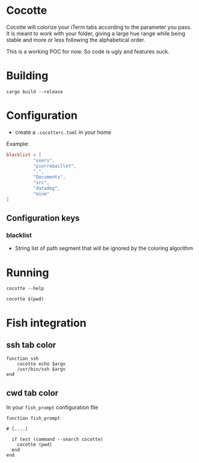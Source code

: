 # Cocotte

Cocotte will colorize your iTerm tabs according to the parameter you pass. It is meant to work with your folder, giving a large hue range while being stable and more or less following the alphabetical order.

This is a working POC for now. So code is ugly and features suck.

# Building

```shell
cargo build --release
```

# Configuration

- create a `.cocotterc.toml` in your home

Example:
```toml
blacklist = [
          "users",
          "pierrebaillet",
          ".",
          "Documents",
          "src",
          "datadog",
          "mine"
]
```

## Configuration keys

### blacklist

- String list of path segment that will be ignored by the coloring algorithm

# Running

```shell
cocotte --help
```

```
cocotte $(pwd)
```

# Fish integration

## ssh tab color

```shell
function ssh
    cocotte echo $argv
    /usr/bin/ssh $argv
end
```

## cwd tab color

In your `fish_prompt` configuration file

```shell
function fish_prompt

# [....]

  if test (command --search cocotte)
    cocotte (pwd)
  end
end
```
